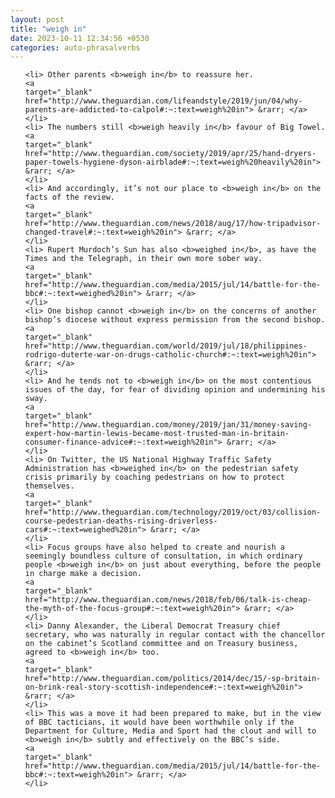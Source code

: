 ```yaml
---
layout: post
title: "weigh in"
date: 2023-10-11 12:34:56 +0530
categories: auto-phrasalverbs
---
```

<ol>

    <li> Other parents <b>weigh in</b> to reassure her.
    <a 
    target="_blank" 
    href="http://www.theguardian.com/lifeandstyle/2019/jun/04/why-parents-are-addicted-to-calpol#:~:text=weigh%20in"> &rarr; </a>
    </li>
    <li> The numbers still <b>weigh heavily in</b> favour of Big Towel.
    <a 
    target="_blank" 
    href="http://www.theguardian.com/society/2019/apr/25/hand-dryers-paper-towels-hygiene-dyson-airblade#:~:text=weigh%20heavily%20in"> &rarr; </a>
    </li>
    <li> And accordingly, it’s not our place to <b>weigh in</b> on the facts of the review.
    <a 
    target="_blank" 
    href="http://www.theguardian.com/news/2018/aug/17/how-tripadvisor-changed-travel#:~:text=weigh%20in"> &rarr; </a>
    </li>
    <li> Rupert Murdoch’s Sun has also <b>weighed in</b>, as have the Times and the Telegraph, in their own more sober way.
    <a 
    target="_blank" 
    href="http://www.theguardian.com/media/2015/jul/14/battle-for-the-bbc#:~:text=weighed%20in"> &rarr; </a>
    </li>
    <li> One bishop cannot <b>weigh in</b> on the concerns of another bishop’s diocese without express permission from the second bishop.
    <a 
    target="_blank" 
    href="http://www.theguardian.com/world/2019/jul/18/philippines-rodrigo-duterte-war-on-drugs-catholic-church#:~:text=weigh%20in"> &rarr; </a>
    </li>
    <li> And he tends not to <b>weigh in</b> on the most contentious issues of the day, for fear of dividing opinion and undermining his sway.
    <a 
    target="_blank" 
    href="http://www.theguardian.com/money/2019/jan/31/money-saving-expert-how-martin-lewis-became-most-trusted-man-in-britain-consumer-finance-advice#:~:text=weigh%20in"> &rarr; </a>
    </li>
    <li> On Twitter, the US National Highway Traffic Safety Administration has <b>weighed in</b> on the pedestrian safety crisis primarily by coaching pedestrians on how to protect themselves.
    <a 
    target="_blank" 
    href="http://www.theguardian.com/technology/2019/oct/03/collision-course-pedestrian-deaths-rising-driverless-cars#:~:text=weighed%20in"> &rarr; </a>
    </li>
    <li> Focus groups have also helped to create and nourish a seemingly boundless culture of consultation, in which ordinary people <b>weigh in</b> on just about everything, before the people in charge make a decision.
    <a 
    target="_blank" 
    href="http://www.theguardian.com/news/2018/feb/06/talk-is-cheap-the-myth-of-the-focus-group#:~:text=weigh%20in"> &rarr; </a>
    </li>
    <li> Danny Alexander, the Liberal Democrat Treasury chief secretary, who was naturally in regular contact with the chancellor on the cabinet’s Scotland committee and on Treasury business, agreed to <b>weigh in</b> too.
    <a 
    target="_blank" 
    href="http://www.theguardian.com/politics/2014/dec/15/-sp-britain-on-brink-real-story-scottish-independence#:~:text=weigh%20in"> &rarr; </a>
    </li>
    <li> This was a move it had been prepared to make, but in the view of BBC tacticians, it would have been worthwhile only if the Department for Culture, Media and Sport had the clout and will to <b>weigh in</b> subtly and effectively on the BBC’s side.
    <a 
    target="_blank" 
    href="http://www.theguardian.com/media/2015/jul/14/battle-for-the-bbc#:~:text=weigh%20in"> &rarr; </a>
    </li>